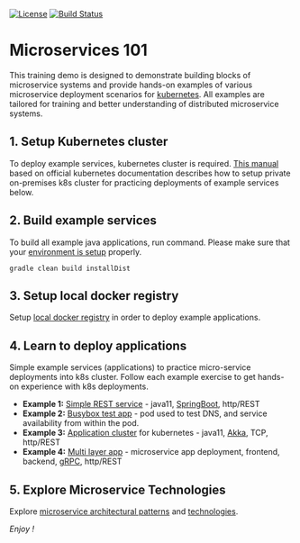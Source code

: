 [![License](https://img.shields.io/badge/License-Apache%202.0-blue.svg)](https://opensource.org/licenses/Apache-2.0)
[![Build Status](https://travis-ci.org/jveverka/microservices-101.svg?branch=master)](https://travis-ci.org/jveverka/microservices-101)

# Microservices 101
This training demo is designed to demonstrate building blocks of microservice systems and provide 
hands-on examples of various microservice deployment scenarios for [kubernetes](https://kubernetes.io/). 
All examples are tailored for training and better understanding of distributed microservice systems.

## 1. Setup Kubernetes cluster
To deploy example services, kubernetes cluster is required. 
[This manual](docs/kubernetes/README.md) based on official kubernetes documentation describes 
how to setup private on-premises k8s cluster for practicing deployments of example services below. 

## 2. Build example services
To build all example java applications, run command. 
Please make sure that your [environment is setup](docs/environment-setup.md) properly.
```
gradle clean build installDist 
```

## 3. Setup local docker registry
Setup [local docker registry](docs/local-docker-registry.md) in order to deploy example applications. 

## 4. Learn to deploy applications
Simple example services (applications) to practice micro-service deployments into k8s cluster. 
Follow each example exercise to get hands-on experience with k8s deployments. 
* __Example 1:__ [Simple REST service](apps/service-simple-rest) - java11, [SpringBoot](https://spring.io/projects/spring-boot), http/REST 
* __Example 2:__ [Busybox test app](apps/busybox) - pod used to test DNS, and service availability from within the pod.
* __Example 3:__ [Application cluster](apps/akka-k8s-cluster) for kubernetes - java11, [Akka](https://akka.io/), TCP, http/REST
* __Example 4:__ [Multi layer app](apps/multi-layer-app) - microservice app deployment, frontend, backend, [gRPC](https://grpc.io/), http/REST

## 5. Explore Microservice Technologies
Explore [microservice architectural patterns](docs/microservice-architecture.md) and [technologies](docs/microservice-ecosystem.md).

_Enjoy !_